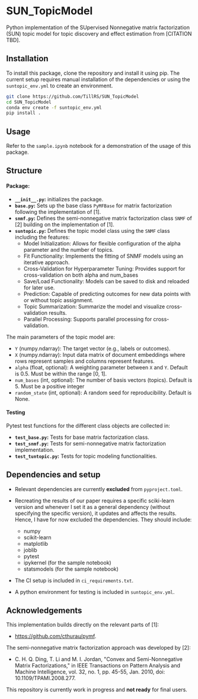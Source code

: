 # SUN_TopicModel
Python implementation of the SUpervised Nonnegative matrix factorization (SUN) topic model for topic discovery and effect estimation from \[CITATION TBD].

## Installation 
To install this package, clone the repository and install it using pip. 
The current setup requires manual installation of the dependencies or using the `suntopic_env.yml` to create an environment.
```bash
git clone https://github.com/TillRS/SUN_TopicModel
cd SUN_TopicModel
conda env create -f suntopic_env.yml
pip install .
```

## Usage 
Refer to the `sample.ipynb` notebook for a demonstration of the usage of this package.

## Structure
#### Package: 
- **`__init__.py`:** initializes the package.
- **`base.py`:** Sets up the base class `PyMFBase` for matrix factorization following the implementation of [1].
- **`snmf.py`:** Defines the semi-nonnegative matrix factorization class `SNMF` of [2] building on the implementation of [1].
- **`suntopic.py`:** Defines the topic model class using the `SNMF` class including the features: 
    - Model Initialization: Allows for flexible configuration of the alpha parameter and the number of topics.
    - Fit Functionality: Implements the fitting of SNMF models using an iterative approach.
    - Cross-Validation for Hyperparameter Tuning: Provides support for cross-validation on both alpha and num_bases
    - Save/Load Functionality: Models can be saved to disk and reloaded for later use.
    - Prediction: Capable of predicting outcomes for new data points with or without topic assignment.
    - Topic Summarization: Summarize the model and visualize cross-validation results.
    - Parallel Processing: Supports parallel processing for cross-validation.

The main parameters of the topic model are:
- `Y` (numpy.ndarray): The target vector (e.g., labels or outcomes).
- `X` (numpy.ndarray): Input data matrix of document embeddings where rows represent samples and columns represent features.
- `alpha` (float, optional): A weighting parameter between `X` and `Y`. Default is 0.5. Must be within the range [0, 1].
- `num_bases` (int, optional): The number of basis vectors (topics). Default is 5. Must be a positive integer
- `random_state` (int, optional): A random seed for reproducibility. Default is None.

#### Testing 
Pytest test functions for the different class objects are collected in:
- **`test_base.py`:** Tests for base matrix factorization class.
- **`test_snmf.py`:** Tests for semi-nonnegative matrix factorization implementation.
- **`test_tuntopic.py`:** Tests for topic modeling functionalities.

## Dependencies and setup 
- Relevant dependencies are currently **excluded** from `pyproject.toml`.
 - Recreating the results of our paper requires a specific sciki-learn version and whenever I set it as a general dependency (without specifying the specific version), it updates and affects the results. Hence, I have for now excluded the dependencies. They should include:
    - numpy
    - scikit-learn
    - matplotlib
    - joblib
    - pytest
    - ipykernel (for the sample notebook)
    - statsmodels (for the sample notebook)

- The CI setup is included in `ci_requirements.txt`. 
- A python environment for testing is included in `suntopic_env.yml`.


## Acknowledgements 

This implementation builds directly on the relevant parts of [1]:
- https://github.com/cthurau/pymf.

The semi-nonnegative matrix factorization approach was developed by [2]: 
- C. H. Q. Ding, T. Li and M. I. Jordan, "Convex and Semi-Nonnegative Matrix Factorizations," in IEEE Transactions on Pattern Analysis and Machine Intelligence, vol. 32, no. 1, pp. 45-55, Jan. 2010, doi: 10.1109/TPAMI.2008.277. 



This repository is currently work in progress and **not ready** for final users.
